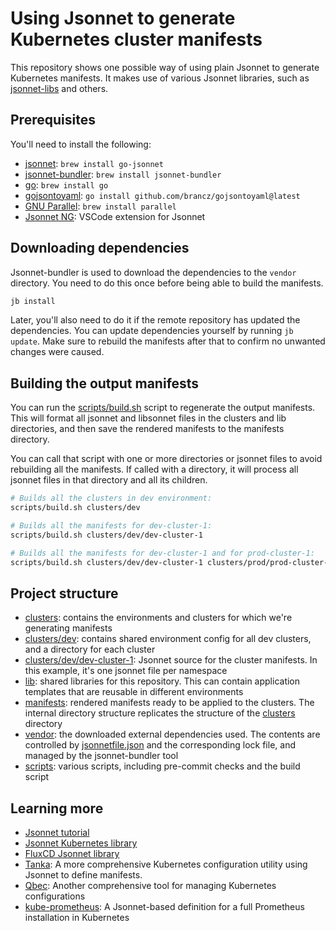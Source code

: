 # Using Jsonnet to generate Kubernetes cluster manifests

This repository shows one possible way of using plain Jsonnet to generate Kubernetes manifests.
It makes use of various Jsonnet libraries, such as [jsonnet-libs](https://github.com/jsonnet-libs) and others.

## Prerequisites

You'll need to install the following:

* [jsonnet](https://jsonnet.org/): `brew install go-jsonnet`
* [jsonnet-bundler](https://github.com/jsonnet-bundler/jsonnet-bundler): `brew install jsonnet-bundler`
* [go](https://go.dev/): `brew install go`
* [gojsontoyaml](https://github.com/brancz/gojsontoyaml): `go install github.com/brancz/gojsontoyaml@latest`
* [GNU Parallel](https://www.gnu.org/software/parallel/): `brew install parallel`
* [Jsonnet NG](https://marketplace.visualstudio.com/items?itemName=Sebbia.jsonnetng): VSCode extension for Jsonnet

## Downloading dependencies

Jsonnet-bundler is used to download the dependencies to the `vendor` directory.
You need to do this once before being able to build the manifests.

```bash
jb install
```

Later, you'll also need to do it if the remote repository has updated the dependencies.
You can update dependencies yourself by running `jb update`.
Make sure to rebuild the manifests after that to confirm no unwanted changes were caused.

## Building the output manifests

You can run the [scripts/build.sh](scripts/build.sh) script to regenerate the output manifests.
This will format all jsonnet and libsonnet files in the clusters and lib directories, and then save the rendered manifests to the manifests directory.

You can call that script with one or more directories or jsonnet files to avoid rebuilding all the manifests.
If called with a directory, it will process all jsonnet files in that directory and all its children.

```bash
# Builds all the clusters in dev environment:
scripts/build.sh clusters/dev

# Builds all the manifests for dev-cluster-1:
scripts/build.sh clusters/dev/dev-cluster-1 

# Builds all the manifests for dev-cluster-1 and for prod-cluster-1:
scripts/build.sh clusters/dev/dev-cluster-1 clusters/prod/prod-cluster-1
```

## Project structure

* [clusters](clusters): contains the environments and clusters for which we're generating manifests
* [clusters/dev](clusters/dev): contains shared environment config for all dev clusters, and a directory for each cluster
* [clusters/dev/dev-cluster-1](clusters/dev/dev-cluster-1): Jsonnet source for the cluster manifests. In this example, it's one jsonnet file per namespace
* [lib](lib): shared libraries for this repository. This can contain application templates that are reusable in different environments
* [manifests](manifests): rendered manifests ready to be applied to the clusters. The internal directory structure replicates the structure of the [clusters](clusters) directory
* [vendor](vendor): the downloaded external dependencies used. The contents are controlled by [jsonnetfile.json](jsonnetfile.json) and the corresponding lock file, and managed by the jsonnet-bundler tool
* [scripts](scripts): various scripts, including pre-commit checks and the build script

## Learning more

* [Jsonnet tutorial](https://jsonnet.org/learning/tutorial.html)
* [Jsonnet Kubernetes library](https://jsonnet-libs.github.io/k8s-libsonnet/)
* [FluxCD Jsonnet library](https://jsonnet-libs.github.io/fluxcd-libsonnet/)
* [Tanka](https://tanka.dev/): A more comprehensive Kubernetes configuration utility using Jsonnet to define manifests.
* [Qbec](https://github.com/splunk/qbec): Another comprehensive tool for managing Kubernetes configurations
* [kube-prometheus](https://github.com/prometheus-operator/kube-prometheus): A Jsonnet-based definition for a full Prometheus installation in Kubernetes

